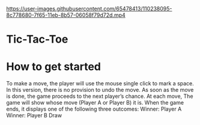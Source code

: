 

https://user-images.githubusercontent.com/65478413/110238095-8c778680-7f65-11eb-8b57-06058f79d72d.mp4

# Tic-Tac-Toe
# How to get started

To make a move, the player will use the mouse single click to mark a space. In this version, there is no provision to undo the move. As soon as the move is done, the game proceeds to the next player’s chance.
At each move, The game will show whose move (Player A or Player B) it is. When the game ends, it displays one of the following three outcomes:
Winner: Player A
Winner: Player B
Draw
